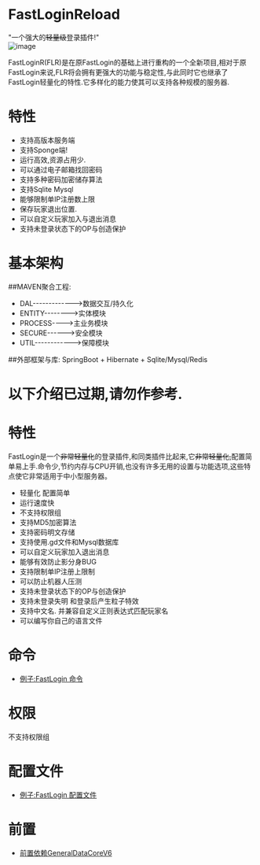 FastLoginReload
======
"一个强大的~~轻量级~~登录插件!"<br>
![image](https://github.com/ishiyamasayuri/FastLogin/blob/master/FastLogin_LogoRE.png)
<br>

FastLoginR(FLR)是在原FastLogin的基础上进行重构的一个全新项目,相对于原FastLogin来说,FLR将会拥有更强大的功能与稳定性,与此同时它也继承了FastLogin轻量化的特性.它多样化的能力使其可以支持各种规模的服务器.

特性
======
* 支持高版本服务端
* 支持Sponge端!
* 运行高效,资源占用少.
* 可以通过电子邮箱找回密码
* 支持多种密码加密储存算法
* 支持Sqlite Mysql
* 能够限制单IP注册数上限
* 保存玩家退出位置.
* 可以自定义玩家加入与退出消息
* 支持未登录状态下的OP与创造保护

基本架构
======

##MAVEN聚合工程:  
* DAL------------->数据交互/持久化
* ENTITY-------->实体模块
* PROCESS---->主业务模块
* SECURE------>安全模块
* UTIL------------>保障模块

##外部框架与库:
SpringBoot + Hibernate + Sqlite/Mysql/Redis




以下介绍已过期,请勿作参考.
======

特性
======
FastLogin是一个~~非常轻量化~~的登录插件,和同类插件比起来,它~~非常轻量化,~~配置简单易上手.命令少,节约内存与CPU开销,也没有许多无用的设置与功能选项,这些特点使它非常适用于中小型服务器。<br>

* 轻量化 配置简单<br>
* 运行速度快<br>
* 不支持权限组<br>
* 支持MD5加密算法<br>
* 支持密码明文存储<br>
* 支持使用.gd文件和Mysql数据库<br>
* 可以自定义玩家加入退出消息<br>
* 能够有效防止影分身BUG<br>
* 支持限制单IP注册上限制<br>
* 可以防止机器人压测<br>
* 支持未登录状态下的OP与创造保护<br>
* 支持未登录失明 和登录后产生粒子特效<br>
* 支持中文名. 并兼容自定义正则表达式匹配玩家名<br>
* 可以编写你自己的语言文件<br>

命令
====
* [例子:FastLogin 命令](https://github.com/ishiyamasayuri/FastLogin/blob/master/docs/Commands.md)

权限
====
不支持权限组

配置文件
====
* [例子:FastLogin 配置文件](https://github.com/ishiyamasayuri/FastLogin/blob/master/docs/config.md)

前置
====
* [前置依赖GeneralDataCoreV6](https://github.com/ishiyamasayuri/FastLogin/tree/master/Depend)

